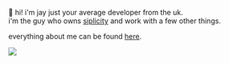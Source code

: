👋 hi! i'm jay just your average developer from the uk.<br>
i'm the guy who owns [siplicity](https://www.roblox.com/communities/15679770/Siplicity-Corporation#!/about) and work with a few other things.

everything about me can be found [here](https://jayts.notion.site/Portfolio-8e8ec6782981416a9f9383475756c591).

<a href="https://ko-fi.com/N4N1QZ9Y4">
    <img src="https://ko-fi.com/img/githubbutton_sm.svg" />
</a>
